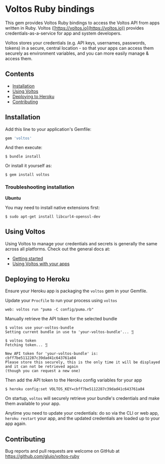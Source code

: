 # Voltos Ruby bindings

This gem provides Voltos Ruby bindings to access the Voltos API from apps written in Ruby. Voltos ([https://voltos.io](https://voltos.io)) provides credentials-as-a-service for app and system developers.

Voltos stores your credentials (e.g. API keys, usernames, passwords, tokens) in a secure, central location - so that your apps can access them securely as environment variables, and you can more easily manage & access them.

## Contents
* [Installation](#installation)
* [Using Voltos](#using-voltos)
* [Deploying to Heroku](#deploying-to-heroku)
* [Contributing](#contributing)

## Installation

Add this line to your application's Gemfile:

```ruby
gem 'voltos'
```

And then execute:

    $ bundle install

Or install it yourself as:

    $ gem install voltos

### Troubleshooting installation

**Ubuntu**

You may need to install native extensions first:

    $ sudo apt-get install libcurl4-openssl-dev

## Using Voltos
Using Voltos to manage your credentials and secrets is generally the same across all platforms. Check out the general docs at:

* [Getting started](https://github.com/gluio/voltos-docs/blob/master/README.md#getting-started)
* [Using Voltos with your apps](https://github.com/gluio/voltos-docs/blob/master/README.md#using-voltos-with-your-apps)


## Deploying to Heroku
Ensure your Heroku app is packaging the `voltos` gem in your Gemfile.

Update your `Procfile` to run your process using `voltos`

    web: voltos run "puma -C config/puma.rb"

Manually retrieve the API token for the selected bundle

    $ voltos use your-voltos-bundle
    Setting current bundle in use to 'your-voltos-bundle'... ⣻

    $ voltos token
    Fetching token... ⣻

    New API token for 'your-voltos-bundle' is: cbff7be5112287c39dad41c643761a84
    Please store this securely, this is the only time it will be displayed and it can not be retrieved again
    (though you can request a new one)

Then add the API token to the Heroku config variables for your app

    $ heroku config:set VOLTOS_KEY=cbff7be5112287c39dad41c643761a84

On startup, `voltos` will securely retrieve your bundle's credentials and make them available to your app.

Anytime you need to update your credentials: do so via the CLI or web app, `heroku restart` your app, and the updated credentials are loaded up to your app again.

## Contributing

Bug reports and pull requests are welcome on GitHub at https://github.com/gluio/voltos-ruby

